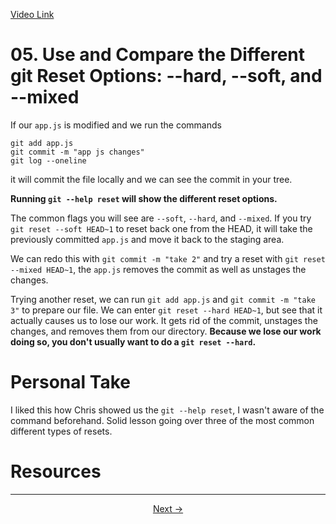[Video Link](https://egghead.io/lessons/git-use-and-compare-the-different-git-reset-options-hard-soft-and-mixed)

# 05. Use and Compare the Different git Reset Options: --hard, --soft, and --mixed

If our `app.js` is modified and we run the commands

```
git add app.js
git commit -m "app js changes"
git log --oneline
```

it will commit the file locally and we can see the commit in your tree.

**Running `git --help reset` will show the different reset options.**

The common flags you will see are `--soft`, `--hard`, and `--mixed`. If you try `git reset --soft HEAD~1` to reset back one from the HEAD, it will take the previously committed `app.js` and move it back to the staging area.

We can redo this with `git commit -m "take 2"` and try a reset with `git reset --mixed HEAD~1`, the `app.js` removes the commit as well as unstages the changes.

Trying another reset, we can run `git add app.js` and `git commit -m "take 3"` to prepare our file. We can enter `git reset --hard HEAD~1`, but see that it actually causes us to lose our work. It gets rid of the commit, unstages the changes, and removes them from our directory. **Because we lose our work doing so, you don't usually want to do a `git reset --hard`.**

# Personal Take

I liked this how Chris showed us the `git --help reset`, I wasn't aware of the command beforehand. Solid lesson going over three of the most common different types of resets.

# Resources

---

<p align="center">  
<a href="https://github.com/caydenakins/fix-common-git-mistakes-course-notes/blob/master/06-recover-local-changes-from-git-reset-hard-with-git-reflog.md">Next -></a>  
</p>
